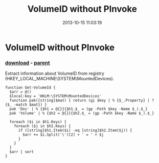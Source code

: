 ﻿---
pid:            4519
poster:         greg zakharov
title:          VolumeID without PInvoke
date:           2013-10-15 11:03:19
format:         posh
parent:         4518
parent:         4518

---

# VolumeID without PInvoke

### [download](4519.ps1) - [parent](4518.md)

Extract information about VolumeID from registry (HKEY_LOCAL_MACHINE\SYSTEM\MountedDevices).

```posh
function Get-VolumeId {
  $arr = @()
  $local:key = 'HKLM:\SYSTEM\MountedDevices'
  function pak([string]$mat) { return (gi $key | % {$_.Property} | ? {$_ -match $mat}) }
  pak 'Dos' | % {$h1 = @{}}{$h1.$_ = (gp -Path $key -Name $_).$_}
  pak 'Volume' | % {$h2 = @{}}{$h2.$_ = (gp -Path $key -Name $_).$_}
  
  foreach ($i in $h1.Keys) {
    foreach ($j in $h2.Keys) {
      if ([string]$h1.Item($i) -eq [string]$h2.Item($j)) {
        $arr += $i.Split('\')[2] + ' = ' + $j
      }
    }
  }
  $arr | sort
}
```
